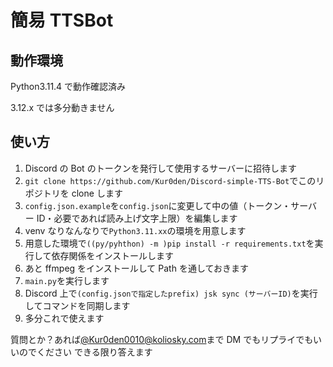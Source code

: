 # 簡易 TTSBot

## 動作環境

Python3.11.4 で動作確認済み

3.12.x では多分動きません

## 使い方

1. Discord の Bot のトークンを発行して使用するサーバーに招待します
2. `git clone https://github.com/Kur0den/Discord-simple-TTS-Bot`でこのリポジトリを clone します
3. `config.json.example`を`config.json`に変更して中の値（トークン・サーバー ID・必要であれば読み上げ文字上限）を編集します
4. venv なりなんなりで`Python3.11.xx`の環境を用意します
5. 用意した環境で`((py/pyhthon) -m )pip install -r requirements.txt`を実行して依存関係をインストールします
6. あと ffmpeg をインストールして Path を通しておきます
7. `main.py`を実行します
8. Discord 上で`(config.jsonで指定したprefix) jsk sync (サーバーID)`を実行してコマンドを同期します
9. 多分これで使えます

質問とか？あれば[@Kur0den0010@koliosky.com](https://koliosky.com/`kur0den0010)まで DM でもリプライでもいいのでください
できる限り答えます

